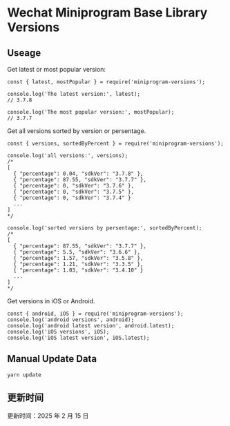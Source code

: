 
# Wechat Miniprogram Base Library Versions

## Useage

Get latest or most popular version:

```;
const { latest, mostPopular } = require('miniprogram-versions');

console.log('The latest version:', latest);
// 3.7.8

console.log('The most popular version:', mostPopular);
// 3.7.7

```

Get all versions sorted by version or persentage.

```
const { versions, sortedByPercent } = require('miniprogram-versions');

console.log('all versions:', versions);
/*
[
  { "percentage": 0.04, "sdkVer": "3.7.8" },
  { "percentage": 87.55, "sdkVer": "3.7.7" },
  { "percentage": 0, "sdkVer": "3.7.6" },
  { "percentage": 0, "sdkVer": "3.7.5" },
  { "percentage": 0, "sdkVer": "3.7.4" }
  ...
]
*/

console.log('sorted versions by persentage:', sortedByPercent);
/*
[
  { "percentage": 87.55, "sdkVer": "3.7.7" },
  { "percentage": 5.5, "sdkVer": "3.6.6" },
  { "percentage": 1.57, "sdkVer": "3.5.8" },
  { "percentage": 1.21, "sdkVer": "3.3.5" },
  { "percentage": 1.03, "sdkVer": "3.4.10" }
  ...
]
*/
```

Get versions in iOS or Android.

```
const { android, iOS } = require('miniprogram-versions');
console.log('android versions', android);
console.log('android latest version', android.latest);
console.log('iOS versions', iOS);
console.log('iOS latest version', iOS.latest);
```

## Manual Update Data

```
yarn update
```

## 更新时间

更新时间：2025 年 2 月 15 日
